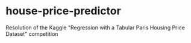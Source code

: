 # house-price-predictor
Resolution of the Kaggle "Regression with a Tabular Paris Housing Price Dataset" competition 
